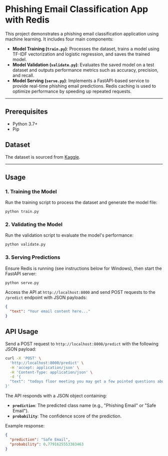 # Phishing Email Classification App with Redis

This project demonstrates a phishing email classification application using machine learning. It includes four main components:

- **Model Training (`train.py`)**: Processes the dataset, trains a model using TF-IDF vectorization and logistic regression, and saves the trained model.
- **Model Validation (`validate.py`)**: Evaluates the saved model on a test dataset and outputs performance metrics such as accuracy, precision, and recall.
- **Model Serving (`serve.py`)**: Implements a FastAPI-based service to provide real-time phishing email predictions. Redis caching is used to optimize performance by speeding up repeated requests.

---


## Prerequisites

- Python 3.7+
- Pip


## Dataset

The dataset is sourced from [Kaggle](https://www.kaggle.com/datasets/subhajournal/phishingemails).

---

## Usage

### 1. Training the Model
Run the training script to process the dataset and generate the model file:
```bash
python train.py
```

### 2. Validating the Model
Run the validation script to evaluate the model's performance:
```bash
python validate.py
```

### 3. Serving Predictions
Ensure Redis is running (see instructions below for Windows), then start the FastAPI server:
```bash
python serve.py
```
Access the API at `http://localhost:8000` and send POST requests to the `/predict` endpoint with JSON payloads:
```json
{
  "text": "Your email content here..."
}
```

## API Usage

Send a POST request to `http://localhost:8000/predict` with the following JSON payload:
```bash
curl -X 'POST' \
  'http://localhost:8000/predict' \
  -H 'accept: application/json' \
  -H 'Content-Type: application/json' \
  -d '{
  "text": "todays floor meeting you may get a few pointed questions about today article about lays potential severance of $ 80 mm"
}'
```

The API responds with a JSON object containing:
- **`prediction`**: The predicted class name (e.g., "Phishing Email" or "Safe Email").
- **`probability`**: The confidence score of the prediction.

Example response:
```json
{
  "prediction": "Safe Email",
  "probability": 0.7791625553383463
}
```
